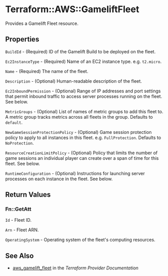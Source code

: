 # Terraform::AWS::GameliftFleet

Provides a Gamelift Fleet resource.

## Properties

`BuildId` - (Required) ID of the Gamelift Build to be deployed on the fleet.

`Ec2InstanceType` - (Required) Name of an EC2 instance type. e.g. `t2.micro`.

`Name` - (Required) The name of the fleet.

`Description` - (Optional) Human-readable description of the fleet.

`Ec2InboundPermission` - (Optional) Range of IP addresses and port settings that permit inbound traffic to access server processes running on the fleet. See below.

`MetricGroups` - (Optional) List of names of metric groups to add this fleet to. A metric group tracks metrics across all fleets in the group. Defaults to `default`.

`NewGameSessionProtectionPolicy` - (Optional) Game session protection policy to apply to all instances in this fleet. e.g. `FullProtection`. Defaults to `NoProtection`.

`ResourceCreationLimitPolicy` - (Optional) Policy that limits the number of game sessions an individual player can create over a span of time for this fleet. See below.

`RuntimeConfiguration` - (Optional) Instructions for launching server processes on each instance in the fleet. See below.


## Return Values

### Fn::GetAtt

`Id` - Fleet ID.

`Arn` - Fleet ARN.

`OperatingSystem` - Operating system of the fleet's computing resources.

## See Also

* [aws_gamelift_fleet](https://www.terraform.io/docs/providers/aws/r/gamelift_fleet.html) in the _Terraform Provider Documentation_